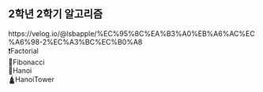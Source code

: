 <h2>2학년 2학기 알고리즘</h2>
</hr>
https://velog.io/@lsbapple/%EC%95%8C%EA%B3%A0%EB%A6%AC%EC%A6%98-2%EC%A3%BC%EC%B0%A8
<detail>
  <summary>
    ❗Factorial
  </summary>
  
</detail>
<detail>
  <summary>
    🐌Fibonacci
  </summary>
</detail>

<detail>
  <summary>
    🎢Hanoi
  </summary>
</detail>

<detail>
  <summary>
    🛕HanoiTower
  </summary>
</detail>
